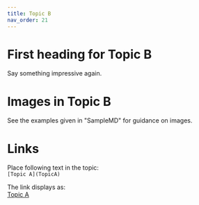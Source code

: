```yaml
---
title: Topic B
nav_order: 21
---
```


# First heading for Topic B

Say something impressive again.

# Images in Topic B 
  
See the examples given in "SampleMD" for guidance on images.

# Links

Place following text in the topic:  
    ````
    [Topic A](TopicA)
    ````

The link displays as:   
[Topic A](TopicA)